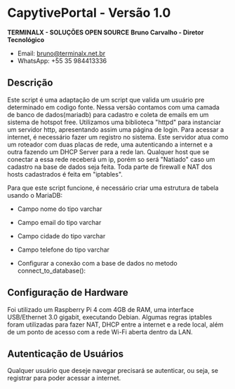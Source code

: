 # CapytivePortal - Versão 1.0
**TERMINALX - SOLUÇÕES OPEN SOURCE**
**Bruno Carvalho - Diretor Tecnológico**
- Email: bruno@terminalx.net.br
- WhatsApp: +55 35 984413336

## Descrição
Este script é uma adaptação de um script que valida um usuário pre determinado em codigo fonte.
Nessa versão contamos com uma camada de banco de dados(mariadb) para cadastro e coleta de emails em um sistema de hotspot free.
Utilizamos uma biblioteca "httpd" para instanciar um servidor http, apresentando assim uma página de login.
Para acessar a internet, é necessário fazer um registro no sistema.
Este servidor atua como um roteador com duas placas de rede, uma autenticando a internet e a outra fazendo um DHCP Server para a rede lan.
Qualquer host que se conectar a essa rede receberá um ip, porém so será "Natiado" caso um cadastro na base de dados seja feita.
Toda parte de firewall e NAT dos hosts cadastrados é feita em "iptables".

Para que este script funcione, é necessário criar uma estrutura de tabela usando o MariaDB:
- Campo nome do tipo varchar
- Campo email do tipo varchar
- Campo cidade do tipo varchar
- Campo telefone do tipo varchar

- Configurar a conexão com a base de dados no metodo connect_to_database():

## Configuração de Hardware
Foi utilizado um Raspberry Pi 4 com 4GB de RAM, uma interface USB/Ethernet 3.0 gigabit, executando Debian. Algumas regras iptables foram utilizadas para fazer NAT, DHCP entre a internet e a rede local, além de um ponto de acesso com a rede Wi-Fi aberta dentro da LAN.

## Autenticação de Usuários
Qualquer usuário que deseje navegar precisará se autenticar, ou seja, se registrar para poder acessar a internet.

